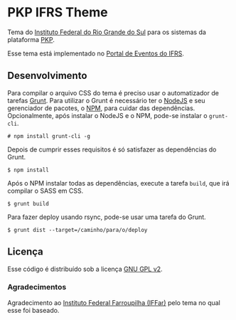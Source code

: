 # PKP IFRS Theme

Tema do [Instituto Federal do Rio Grande do Sul](http://ifrs.edu.br/) para os
sistemas da plataforma [PKP](http://pkp.sfu.ca/).

Esse tema está implementado no [Portal de Eventos do IFRS](http://eventos.ifrs.edu.br/).

## Desenvolvimento

Para compilar o arquivo CSS do tema é preciso usar o automatizador de tarefas
[Grunt](http://gruntjs.com/). Para utilizar o Grunt é necessário ter o [NodeJS](https://nodejs.org/en/)
e seu gerenciador de pacotes, o [NPM](https://www.npmjs.com/), para cuidar das
dependências. Opcionalmente, após instalar o NodeJS e o NPM, pode-se instalar o
`grunt-cli`.

    # npm install grunt-cli -g

Depois de cumprir esses requisitos é só satisfazer as dependências do Grunt.

    $ npm install

Após o NPM instalar todas as dependências, execute a tarefa `build`, que irá
compilar o SASS em CSS.

    $ grunt build

Para fazer deploy usando rsync, pode-se usar uma tarefa do Grunt.

    $ grunt dist --target=/caminho/para/o/deploy

## Licença

Esse código é distribuído sob a licença [GNU GPL v2](http://www.magnux.org/doc/GPL-pt_BR.txt).

### Agradecimentos

Agradecimento ao [Instituto Federal Farroupilha (IFFar)](http://www.iffarroupilha.edu.br/)
pelo tema no qual esse foi baseado.
